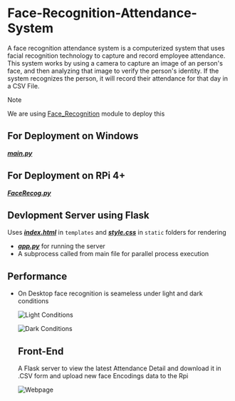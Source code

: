 # Face-Recognition-Attendance-System
A face recognition attendance system is a computerized system that uses facial recognition technology to capture and record employee attendance. This system works by using a camera to capture an image of an person's face, and then analyzing that image to verify the person's identity. If the system recognizes the person, it will record their attendance for that day in a CSV File.
> [!NOTE]
> We are using [Face_Recognition](https://github.com/ageitgey/face_recognition) module to deploy this
## For Deployment on Windows
[***main.py***](main.py)

## For Deployment on RPi 4+
[***FaceRecog.py***](FaceRecog.py)

## Devlopment Server using Flask

Uses [***index.html***](/templates/index.html) in `templates` and [***style.css***](/static/style.css) in `static` folders for rendering
- [***app.py***](app.py) for running the server
- A subprocess called from main file for parallel process execution

## Performance
- On Desktop face recognition is seameless under light and dark conditions
  
  ![Light Conditions](/images/Performance_1.jpg)
  
  ![Dark Conditions](/images/Performance_2.png)
  
  ## Front-End 
    A Flask server to view the latest Attendance Detail and download it in .CSV form and upload new face Encodings data to the Rpi
    
    ![Webpage](/images/Flask_Server.jpg)
